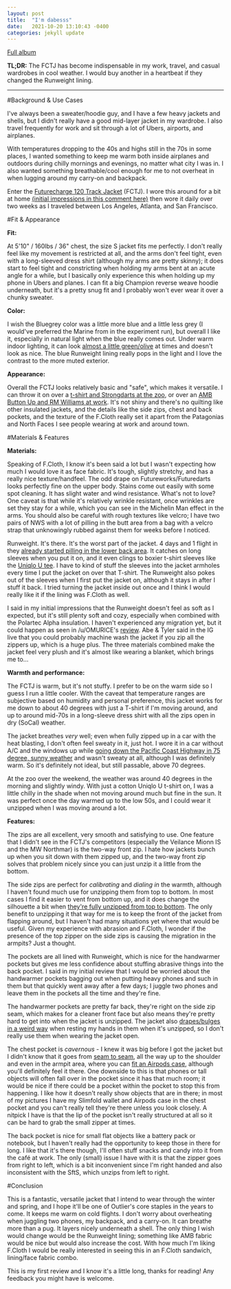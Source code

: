 ```yaml
---
layout: post
title:  "I'm dabesss"
date:   2021-10-20 13:10:43 -0400
categories: jekyll update
---
```


[Full album](https://imgur.com/a/pnVHj0F)

**TL;DR:** The FCTJ has become indispensable in my work, travel, and casual wardrobes in cool weather. I would buy another in a heartbeat if they changed the Runweight lining.

---

#Background & Use Cases

I've always been a sweater/hoodie guy, and I have a few heavy jackets and shells, but I didn't really have a good mid-layer jacket in my wardrobe. I also travel frequently for work and sit through a lot of Ubers, airports, and airplanes.

With temperatures dropping to the 40s and highs still in the 70s in some places, I wanted something to keep me warm both inside airplanes and outdoors during chilly mornings and evenings, no matter what city I was in. I also wanted something breathable/cool enough for me to not overheat in when lugging around my carry-on and backpack.

Enter the [Futurecharge 120 Track Jacket](https://shop.outlier.nyc/shop/retail/futurecharge-120-track-jacket.html) (FCTJ). I wore this around for a bit at home [(initial impressions in this comment here)](https://www.reddit.com/r/Outlier/comments/dm31fs/gostwyck_alphacore_zipfront_page_is_up/f4yovk9/) then wore it daily over two weeks as I traveled between Los Angeles, Atlanta, and San Francisco.

#Fit & Appearance

**Fit:**

At 5'10" / 160lbs / 36" chest, the size S jacket fits me perfectly.  I don't really feel like my movement is restricted at all, and the arms don't feel tight, even with a long-sleeved dress shirt (although my arms are pretty skinny); it does start to feel tight and constricting when holding my arms bent at an acute angle for a while, but I basically only experience this when holding up my phone in Ubers and planes. I can fit a big Champion reverse weave hoodie underneath, but it's a pretty snug fit and I probably won't ever wear it over a chunky sweater.

**Color:**

 I wish the Bluegrey color was a little more blue and a little less grey (I would've preferred the Marine from in the experiment run), but overall I like it, especially in natural light when the blue really comes out. Under warm indoor lighting, it can look [almost a little green/olive](https://i.imgur.com/ITPkFjy.jpg) at times and doesn't look as nice. The blue Runweight lining really pops in the light and I love the contrast to the more muted exterior.

**Appearance:**

Overall the FCTJ looks relatively basic and "safe", which makes it versatile. I can throw it on over a [t-shirt and Strongdarts at the zoo](https://i.imgur.com/tegZxgy.jpg), or over an [AMB Button Up and RM Williams at work](https://i.imgur.com/mz4cnrQ.jpg). It's not shiny and there's no quilting like other insulated jackets, and the details like the side zips, chest and back pockets, and the texture of the F.Cloth really set it apart from the Patagonias and North Faces I see people wearing at work and around town.

#Materials & Features

**Materials:**

Speaking of F.Cloth, I know it's been said a lot but I wasn't expecting how much I would love it as face fabric. It's tough, slightly stretchy, and has a really nice texture/handfeel. The odd drape on Futureworks/Futuredarts looks perfectly fine on the upper body. Stains come out easily with some spot cleaning. It has slight water and wind resistance. What's not to love? One caveat is that while it's relatively wrinkle resistant, once wrinkles are set they stay for a while, which you can see in the Michelin Man effect in the arms. You should also be careful with rough textures like velcro; I have two pairs of NWS with a lot of pilling in the butt area from a bag with a velcro strap that unknowingly rubbed against them for weeks before I noticed.

Runweight. It's there. It's the worst part of the jacket. 4 days and 1 flight in they [already started pilling in the lower back area](https://i.imgur.com/nvqr4I4.jpg). It catches on long sleeves when you put it on, and it even clings to boxier t-shirt sleeves like the [Uniqlo U tee](https://i.imgur.com/hHtMDTm.jpg). I have to kind of stuff the sleeves into the jacket armholes every time I put the jacket on over that T-shirt. The Runweight also pokes out of the sleeves when I first put the jacket on, although it stays in after I stuff it back. I tried turning the jacket inside out once and I think I would really like it if the lining was F.Cloth as well.

I said in my initial impressions that the Runweight doesn't feel as soft as I expected, but it's still plenty soft and cozy, especially when combined with the Polartec Alpha insulation. I haven't experienced any migration yet, but it could happen as seen in /u/OMURlCE's [review](https://www.reddit.com/r/Outlier/comments/dfksk5/review_exp_130_futurecharge_track_jacket_1_year/). Abe & Tyler said in the IG live that you could probably machine wash the jacket if you zip all the zippers up, which is a huge plus. The three materials combined make the jacket feel very plush and it's almost like wearing a blanket, which brings me to…

**Warmth and performance:**

The FCTJ is warm, but it's not stuffy. I prefer to be on the warm side so I guess I run a little cooler. With the caveat that temperature ranges are subjective based on humidity and personal preference, this jacket works for me down to about 40 degrees with just a T-shirt if I'm moving around, and up to around mid-70s in a long-sleeve dress shirt with all the zips open in dry (SoCal) weather.

The jacket breathes *very* well; even when fully zipped up in a car with the heat blasting, I don't often feel sweaty in it, just hot. I wore it in a car without A/C and the windows up while [going down the Pacific Coast Highway in 75 degree, sunny weather](https://i.imgur.com/S2y7Yf1.jpg) and wasn't sweaty at all, although I was definitely warm. So it's definitely not ideal, but still passable, above 70 degrees.

At the zoo over the weekend, the weather was around 40 degrees in the morning and slightly windy. With just a cotton Uniqlo U t-shirt on, I was a little chilly in the shade when not moving around much but fine in the sun. It was perfect once the day warmed up to the low 50s, and I could wear it unzipped when I was moving around a lot.

**Features:**

The zips are all excellent, very smooth and satisfying to use. One feature that I didn't see in the FCTJ's competitors (especially the Veilance Mionn IS and the MW Northmar) is the two-way front zip. I hate how jackets bunch up when you sit down with them zipped up, and the two-way front zip solves that problem nicely since you can just unzip it a little from the bottom.

The side zips are perfect for *calibrating* and *dialing in* the warmth, although I haven't found much use for unzipping them from top to bottom. In most cases I find it easier to vent from bottom up, and it does change the silhouette a bit when [they're fully unzipped from top to bottom](https://i.imgur.com/0qNubRv.jpg). The only benefit to unzipping it that way for me is to keep the front of the jacket from flapping around, but I haven't had many situations yet where that would be useful. Given my experience with abrasion and F.Cloth, I wonder if the presence of the top zipper on the side zips is causing the migration in the armpits? Just a thought.

The pockets are all lined with Runweight, which is nice for the handwarmer pockets but gives me less confidence about stuffing abrasive things into the back pocket. I said in my initial review that I would be worried about the handwarmer pockets bagging out when putting heavy phones and such in them but that quickly went away after a few days; I juggle two phones and leave them in the pockets all the time and they're fine.

The handwarmer pockets are pretty far back, they're right on the side zip seam, which makes for a cleaner front face but also means they're pretty hard to get into when the jacket is unzipped. The jacket also [drapes/bulges in a weird way](https://i.imgur.com/WDwIsoJ.jpg) when resting my hands in them when it's unzipped, so I don't really use them when wearing the jacket open.

The chest pocket is *cavernous* - I knew it was big before I got the jacket but I didn't know that it goes from [seam to seam](https://i.imgur.com/5FouqFs.jpg), all the way up to the shoulder and even in the armpit area, where you can [fit an Airpods case](https://i.imgur.com/1TUMA7G.jpg), although you'll definitely feel it there. One downside to this is that phones or tall objects will often fall over in the pocket since it has that much room; it would be nice if there could be a pocket within the pocket to stop this from happening. I like how it doesn't really show objects that are in there; in most of my pictures I have my Slimfold wallet and Airpods case in the chest pocket and you can't really tell they're there unless you look closely. A nitpick I have is that the lip of the pocket isn't really structured at all so it can be hard to grab the small zipper at times.

The back pocket is nice for small flat objects like a battery pack or notebook, but I haven't really had the opportunity to keep those in there for long. I like that it's there though, I'll often stuff snacks and candy into it from the café at work. The only (small) issue I have with it is that the zipper goes from right to left, which is a bit inconvenient since I'm right handed and also inconsistent with the SftS, which unzips from left to right.

#Conclusion

This is a fantastic, versatile jacket that I intend to wear through the winter and spring, and I hope it'll be one of Outlier's core staples in the years to come. It keeps me warm on cold flights. I don't worry about overheating when juggling two phones, my backpack, and a carry-on. It can breathe more than a pug. It layers nicely underneath a shell. The only thing I wish would change would be the Runweight lining; something like AMB fabric would be nice but would also increase the cost. With how much I'm liking F.Cloth I would be really interested in seeing this in an F.Cloth sandwich, lining/face fabric combo.

This is my first review and I know it's a little long, thanks for reading! Any feedback you might have is welcome.
